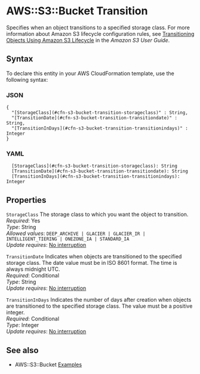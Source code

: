 # AWS::S3::Bucket Transition<a name="aws-properties-s3-bucket-transition"></a>

Specifies when an object transitions to a specified storage class\. For more information about Amazon S3 lifecycle configuration rules, see [Transitioning Objects Using Amazon S3 Lifecycle](https://docs.aws.amazon.com/AmazonS3/latest/dev/lifecycle-transition-general-considerations.html) in the *Amazon S3 User Guide*\.

## Syntax<a name="aws-properties-s3-bucket-transition-syntax"></a>

To declare this entity in your AWS CloudFormation template, use the following syntax:

### JSON<a name="aws-properties-s3-bucket-transition-syntax.json"></a>

```
{
  "[StorageClass](#cfn-s3-bucket-transition-storageclass)" : String,
  "[TransitionDate](#cfn-s3-bucket-transition-transitiondate)" : String,
  "[TransitionInDays](#cfn-s3-bucket-transition-transitionindays)" : Integer
}
```

### YAML<a name="aws-properties-s3-bucket-transition-syntax.yaml"></a>

```
  [StorageClass](#cfn-s3-bucket-transition-storageclass): String
  [TransitionDate](#cfn-s3-bucket-transition-transitiondate): String
  [TransitionInDays](#cfn-s3-bucket-transition-transitionindays): Integer
```

## Properties<a name="aws-properties-s3-bucket-transition-properties"></a>

`StorageClass`  <a name="cfn-s3-bucket-transition-storageclass"></a>
The storage class to which you want the object to transition\.  
*Required*: Yes  
*Type*: String  
*Allowed values*: `DEEP_ARCHIVE | GLACIER | GLACIER_IR | INTELLIGENT_TIERING | ONEZONE_IA | STANDARD_IA`  
*Update requires*: [No interruption](https://docs.aws.amazon.com/AWSCloudFormation/latest/UserGuide/using-cfn-updating-stacks-update-behaviors.html#update-no-interrupt)

`TransitionDate`  <a name="cfn-s3-bucket-transition-transitiondate"></a>
Indicates when objects are transitioned to the specified storage class\. The date value must be in ISO 8601 format\. The time is always midnight UTC\.  
*Required*: Conditional  
*Type*: String  
*Update requires*: [No interruption](https://docs.aws.amazon.com/AWSCloudFormation/latest/UserGuide/using-cfn-updating-stacks-update-behaviors.html#update-no-interrupt)

`TransitionInDays`  <a name="cfn-s3-bucket-transition-transitionindays"></a>
Indicates the number of days after creation when objects are transitioned to the specified storage class\. The value must be a positive integer\.  
*Required*: Conditional  
*Type*: Integer  
*Update requires*: [No interruption](https://docs.aws.amazon.com/AWSCloudFormation/latest/UserGuide/using-cfn-updating-stacks-update-behaviors.html#update-no-interrupt)

## See also<a name="aws-properties-s3-bucket-transition--seealso"></a>
+ AWS::S3::Bucket [Examples](https://docs.aws.amazon.com/AWSCloudFormation/latest/UserGuide/aws-properties-s3-bucket.html#aws-properties-s3-bucket--examples)


